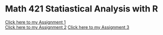 # Math 421 Statiastical Analysis with R 

[Click here to my Assignment 1](Assignment1.html)  
[Click here to my Assignment 2](Assignment2.html)
[Click here to my Assignment 3](C:/Users/Student/Downloads/fa2021_assignment3.html)